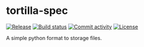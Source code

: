 # tortilla-spec

[![Release](https://img.shields.io/github/v/release/csaybar/tortilla-spec)](https://img.shields.io/github/v/release/csaybar/tortilla-spec)
[![Build status](https://img.shields.io/github/actions/workflow/status/csaybar/tortilla-spec/main.yml?branch=main)](https://github.com/csaybar/tortilla-spec/actions/workflows/main.yml?query=branch%3Amain)
[![Commit activity](https://img.shields.io/github/commit-activity/m/csaybar/tortilla-spec)](https://img.shields.io/github/commit-activity/m/csaybar/tortilla-spec)
[![License](https://img.shields.io/github/license/csaybar/tortilla-spec)](https://img.shields.io/github/license/csaybar/tortilla-spec)

A simple python format to storage files.
